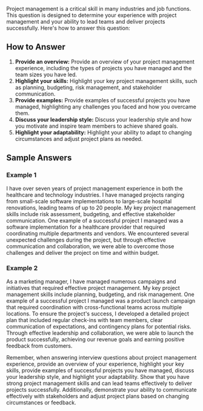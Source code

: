 
Project management is a critical skill in many industries and job functions. This question is designed to determine your experience with project management and your ability to lead teams and deliver projects successfully. Here's how to answer this question:

How to Answer
-------------

1. **Provide an overview:** Provide an overview of your project management experience, including the types of projects you have managed and the team sizes you have led.
2. **Highlight your skills:** Highlight your key project management skills, such as planning, budgeting, risk management, and stakeholder communication.
3. **Provide examples:** Provide examples of successful projects you have managed, highlighting any challenges you faced and how you overcame them.
4. **Discuss your leadership style:** Discuss your leadership style and how you motivate and inspire team members to achieve shared goals.
5. **Highlight your adaptability:** Highlight your ability to adapt to changing circumstances and adjust project plans as needed.

Sample Answers
--------------

### Example 1

I have over seven years of project management experience in both the healthcare and technology industries. I have managed projects ranging from small-scale software implementations to large-scale hospital renovations, leading teams of up to 20 people. My key project management skills include risk assessment, budgeting, and effective stakeholder communication. One example of a successful project I managed was a software implementation for a healthcare provider that required coordinating multiple departments and vendors. We encountered several unexpected challenges during the project, but through effective communication and collaboration, we were able to overcome those challenges and deliver the project on time and within budget.

### Example 2

As a marketing manager, I have managed numerous campaigns and initiatives that required effective project management. My key project management skills include planning, budgeting, and risk management. One example of a successful project I managed was a product launch campaign that required coordination with cross-functional teams across multiple locations. To ensure the project's success, I developed a detailed project plan that included regular check-ins with team members, clear communication of expectations, and contingency plans for potential risks. Through effective leadership and collaboration, we were able to launch the product successfully, achieving our revenue goals and earning positive feedback from customers.

Remember, when answering interview questions about project management experience, provide an overview of your experience, highlight your key skills, provide examples of successful projects you have managed, discuss your leadership style, and highlight your adaptability. Show that you have strong project management skills and can lead teams effectively to deliver projects successfully. Additionally, demonstrate your ability to communicate effectively with stakeholders and adjust project plans based on changing circumstances or feedback.
